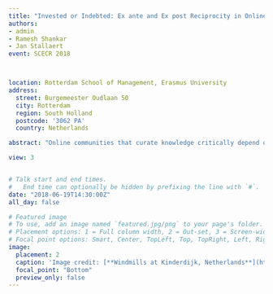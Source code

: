 ```yaml
---
title: "Invested or Indebted: Ex ante and Ex post Reciprocity in Online Knowledge Sharing Communities"
authors:
- admin
- Ramesh Shankar
- Jan Stallaert
event: SCECR 2018



location: Rotterdam School of Management, Erasmus University
address:
  street: Burgemeester Oudlaan 50
  city: Rotterdam
  region: South Holland
  postcode: '3062 PA'
  country: Netherlands

abstract: "Online communities that curate knowledge critically depend on high-quality contributions from anonymous expert users. Understanding users’ motivation to contribute knowledge helps practitioners design such websites for optimal user contribution and user benefits. Researchers have studied reciprocity as a motivation for users to share knowledge online. In this study, we focus on two different types of reciprocity as drivers of online contribution: ex post and ex ante reciprocity. Ex post reciprocity refers to users who received help from others in the past, and pay back by helping others at present. Using a quasi-experiment performed via the instrumental variable method as the identification strategy, we test whether users who received more answers last week answer more questions in the current week on StackOverflow.com. We find a significant positive relationship between ex post reciprocity and knowledge contribution, and such a reciprocal motivation diminishes with time. Ex ante reciprocity refers to people helping others in expectation of future help from others. Using data from StackOverflow.com, we take advantage of a natural experiment with a difference-in-differences analysis and find evidence supporting the existence of ex ante reciprocity. This study offers a new taxonomy for reciprocity and new insights on how reciprocity drives online knowledge sharing."

view: 3


# Talk start and end times.
#   End time can optionally be hidden by prefixing the line with `#`.
date: "2018-06-19T14:30:00Z"
all_day: false

# Featured image
# To use, add an image named `featured.jpg/png` to your page's folder.
# Placement options: 1 = Full column width, 2 = Out-set, 3 = Screen-width
# Focal point options: Smart, Center, TopLeft, Top, TopRight, Left, Right, BottomLeft, Bottom, BottomRight
image:
  placement: 2
  caption: 'Image credit: [**Windmills at Kinderdijk, Netherlands**](https://images.app.goo.gl/2SAAfVkgi4Tzha8S6)'
  focal_point: "Bottom"
  preview_only: false
---
```






